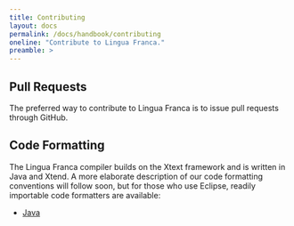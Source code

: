 ```yaml
---
title: Contributing
layout: docs
permalink: /docs/handbook/contributing
oneline: "Contribute to Lingua Franca."
preamble: >
---
```


## Pull Requests

The preferred way to contribute to Lingua Franca is to issue pull requests through GitHub.

## Code Formatting

The Lingua Franca compiler builds on the Xtext framework and is written in Java and Xtend. A more elaborate description of our code formatting conventions will follow soon, but for those who use Eclipse, readily importable code formatters are available:

- [Java](https://github.com/lf-lang/lingua-franca/blob/master/JavaFormatterEclipse.xml)
